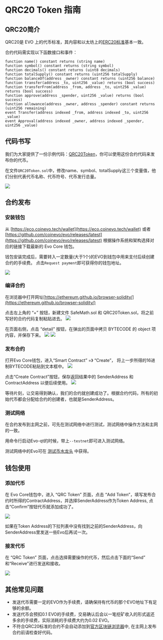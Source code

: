 # QRC20 Token 指南

## QRC20简介

QRC20是 EVO 上的代币标准，其内容和以太坊上的[ERC20标准](https://github.com/ethereum/EIPs/blob/master/EIPS/eip-20-token-standard.md)基本一致。

合约代码需实现以下函数接口和事件：

```
function name() constant returns (string name)
function symbol() constant returns (string symbol)
function decimals() constant returns (uint8 decimals)
function totalSupply() constant returns (uint256 totalSupply)
function balanceOf(address _owner) constant returns (uint256 balance)
function transfer(address _to, uint256 _value) returns (bool success)
function transferFrom(address _from, address _to, uint256 _value) returns (bool success)
function approve(address _spender, uint256 _value) returns (bool success)
function allowance(address _owner, address _spender) constant returns (uint256 remaining)
event Transfer(address indexed _from, address indexed _to, uint256 _value)
event Approval(address indexed _owner, address indexed _spender, uint256 _value)
```

## 代码书写

我们为大家提供了一份示例代码：[QRC20Token](https://github.com/coinevo/QRC20Token)，你可以使用这份合约代码来发布你的代币。

在文件`QRC20Token.sol`中，修改name、symbol、totalSupply这三个变量值，他们分别代表代币名称、代币符号、代币发行总量。

![](https://s.coinevo.tech/uploads/7cf98db2a2f60f944e8295ced1b76917.png)


## 合约发布

### 安装钱包

从 [https://eco.coinevo.tech/wallet](https://eco.coinevo.tech/wallet) 或者 [https://github.com/coinevo/evo/releases/latest](https://github.com/coinevo/evo/releases/latest) 根据操作系统和架构选择对应的链接下载最新的 Evo Core 钱包。

钱包安装完成后，需要转入一定数量(大于1个)的EVO到钱包中用来支付后续创建合约的手续费。
点击`Request payment`即可获得你的钱包地址。

![](https://s.coinevo.tech/uploads/0f30abe838aca957a1bacb2ed9209575.png)

### 编译合约

在浏览器中打开网址[https://ethereum.github.io/browser-solidity/](https://ethereum.github.io/browser-solidity/) 

点击左上角的 “+” 按钮，新建文件 SafeMath.sol 和 QRC20Token.sol，将之前写好的合约代码复制粘贴进去。
![](https://s.coinevo.tech/uploads/095deff475a970dc2a25b9e6960436db.png)
 
在页面右侧，点击 “detail” 按钮，在弹出的页面中拷贝 BYTECODE 的 object 项内容，并保存下来。
![](https://s.coinevo.tech/uploads/47380517f0f34253511cb2c6bfc77bb7.png)
![](https://s.coinevo.tech/uploads/fd6f45a90362e4b27a345a4557c4c5e4.png)

### 发布合约

打开Evo Core钱包，进入“Smart Contract” =》 “Create”， 将上一步所得的16进制BYTECODE粘贴到文本框中。
![](https://s.coinevo.tech/uploads/bb9efeaad7f8068a982ad948aa02e0e5.png)

点击“Create Contract”按钮，保存返回结果中的 SenderAddress 和 ContractAddress 以便后续使用。
![](https://s.coinevo.tech/uploads/3d739f869437a96cabd9e2171199b118.png)

等待片刻，让交易得到确认，我们的合约就创建成功了。根据合约代码，所有的初始代币都会分配给合约的创建者，也就是SenderAddress。

### 测试网络

在合约发布到主网之前，可先在测试网络中进行测试，测试网络中操作方法和主网的一致。

用命令行启动Evo-qt的时候，带上`--testnet`即可进入测试网络。

测试网络中的Evo可在 [测试币水龙头](https://testnet-faucet.coinevo.tech/) 中获得。

## 钱包使用

### 添加代币

在 Evo Core钱包中，进入 “QRC Token” 页面，点击 “Add Token”，填写发布合约时所得的ContractAddress，并选择SenderAddress作为Token Address, 点击“Confirm”按钮代币就添加成功了。

![](https://s.coinevo.tech/uploads/0b1aa0c2354522ec07cb41913f0b48d4.png)

如果在Token Address的下拉列表中没有找到之前的SenderAddress，向SenderAddress里发送一些Evo后再试一次。

### 接发代币

在 “QRC Token” 页面，点击选择需要操作的代币，然后点击下面的“Send” 和“Receive”进行发送和接收。

![](https://s.coinevo.tech/uploads/49e40c268a4e75c9e1afe06c46f58496.png)


## 其他常见问题

* 发送代币需要一定的EVO作为手续费，请确保持有代币的那个EVO地址下有足够的余额。
* 发送代币会预扣0.1 EVO的手续费，交易确认后会以一笔挖矿收入的形式返还多余的手续费，实际消耗的手续费大约为0.02 EVO。
* 不符合QRC20标准的合约不会自动添加到[官方区块链浏览器](https://ex.coinevo.tech/)中, 在主网上发布合约前请检查好代码。




